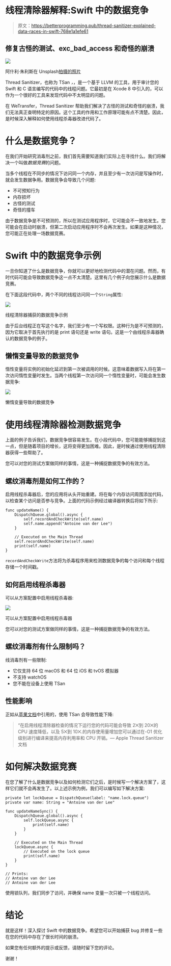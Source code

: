 # 线程清除器解释:Swift 中的数据竞争

> 原文：<https://betterprogramming.pub/thread-sanitizer-explained-data-races-in-swift-768e1a1efe61>

## 修复古怪的测试、exc_bad_access 和奇怪的崩溃

![](img/1904693f4d7edc5f99b91c405a80ffd3.png)

阿什利·朱利斯在 Unsplash[拍摄的照片](https://unsplash.com/s/photos/data?utm_source=unsplash&utm_medium=referral&utm_content=creditCopyText)

Thread Sanitizer，也称为 TSan *，*，是一个基于 LLVM 的工具，用于审计您的 Swift 和 C 语言编写的代码中的线程问题。它最初是在 Xcode 8 中引入的，可以作为一个很好的工具来发现代码中不太明显的问题。

在 WeTransfer，Thread Sanitizer 帮助我们解决了古怪的测试和奇怪的崩溃，我们无法真正查明特定的原因。这个工具的作用和工作原理可能有点不清楚。因此，是时候深入解释如何使用线程杀毒器改进代码了。

# 什么是数据竞争？

在我们开始研究消毒剂之前，我们首先需要知道我们实际上在寻找什么。我们将解决一个叫做*数据竞赛*的问题。

当多个线程在不同步的情况下访问同一个内存，并且至少有一次访问是写操作时，就会发生数据争用。数据竞争会导致几个问题:

*   不可预知行为
*   内存损坏
*   古怪的测试
*   奇怪的撞车

由于数据竞争是不可预测的，所以在测试应用程序时，它可能会不一致地发生。您可能会在启动时崩溃，但第二次启动应用程序时不会再次发生。如果是这种情况，您可能正在处理一场数据竞赛。

# Swift 中的数据竞争示例

一旦你知道了什么是数据竞争，你就可以更好地检测代码中的潜在问题。然而，有时代码可能会导致数据竞争这一点不太清楚。这里有几个例子向您展示什么是数据竞赛。

在下面这段代码中，两个不同的线程访问同一个`String`属性:

![](img/3a47b9f71a449e7081e5786f95362d16.png)

线程清除器捕获的数据竞争示例

由于后台线程正在写这个名字，我们至少有一个写权限。这种行为是不可预测的，因为它取决于首先执行的是 print 语句还是 write 语句。这是一个由线程杀毒器确认的数据竞争的例子。

## 懒惰变量导致的数据竞争

惰性变量将实例的初始化延迟到第一次被调用的时候。这意味着数据写入将在第一次访问惰性变量时发生。当两个线程第一次访问同一个惰性变量时，可能会发生数据竞争:

![](img/6d6e85176c1a8c806984c69a87117af8.png)

懒惰变量导致的数据竞争

# 使用线程清除器检测数据竞争

上面的例子告诉我们，数据竞争很容易发生。在小段代码中，您可能能够捕捉到这一点，但是随着项目的增长，这将变得更加困难。因此，是时候通过使用线程清除器获得一些帮助了。

您可以对您的测试方案做同样的事情，这是一种捕捉数据竞争的有效方法。

## 螺纹消毒剂是如何工作的？

启用线程杀毒器后，您的应用将从头开始重建。将在每个内存访问周围添加代码，以检查某个访问是否参与竞争。上面的代码示例经过编译器转换后将如下所示:

```
func updateName() {
    DispatchQueue.global().async {
        self.recordAndCheckWrite(self.name)
        self.name.append("Antoine van der Lee")
    }

    // Executed on the Main Thread
    self.recordAndCheckWrite(self.name)
    print(self.name)
}
```

`recordAndCheckWrite`方法将为杀毒程序用来检测数据竞争的每个访问和每个线程存储一个时间戳。

## 如何启用线程杀毒器

可以从方案配置中启用线程杀毒器:

![](img/b968298077bc4e01697ffdb58cfc8736.png)

可以从方案配置中启用线程杀毒器

您可以对您的测试方案做同样的事情，这是一种捕捉数据竞争的有效方法。

## 螺纹消毒剂有什么限制吗？

线消毒剂有一些限制:

*   它仅支持 64 位 macOS 和 64 位 iOS 和 tvOS 模拟器
*   不支持 watchOS
*   您不能在设备上使用 TSan

## 性能影响

正如从[苹果文档](https://developer.apple.com/documentation/code_diagnostics/thread_sanitizer)中引用的，使用 TSan 会导致性能下降:

> “在启用线程清除器检查的情况下运行您的代码可能会导致 2⨉到 20⨉的 CPU 速度降低，以及 5⨉到 10⨉.的内存使用量增加您可以通过在-O1 优化级别进行编译来提高内存利用率和 CPU 开销。— Apple Thread Sanitizer 文档

# 如何解决数据竞赛

在您了解了什么是数据竞争以及如何检测它们之后，是时候写一个解决方案了，这样它们就不会再发生了。以上述示例为例，我们可以编写如下解决方案:

```
private let lockQueue = DispatchQueue(label: "name.lock.queue")
private var name: String = "Antoine van der Lee"

func updateNameSync() {
    DispatchQueue.global().async {
        self.lockQueue.async {
            print(self.name)
        }
    }

    // Executed on the Main Thread
    lockQueue.async {
        // Executed on the lock queue
        print(self.name)
    }
}

// Prints:
// Antoine van der Lee
// Antoine van der Lee
```

使用锁队列，我们同步了访问，并确保 name 变量一次只被一个线程访问。

# 结论

就是这样！深入探讨 Swift 中的数据竞争。希望您可以开始捕获 bug 并修复一些在您的代码中存在了很长时间的崩溃。

如果您有任何额外的提示或反馈，请随时留下您的评论。

谢谢！